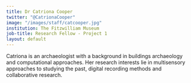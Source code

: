 ```yaml
---
title: Dr Catriona Cooper
twitter: "@CatrionaCooper"
image: "/images/staff/catcooper.jpg"
institution: The Fitzwilliam Museum
job-title: Research Fellow - Project 1
layout: default
---
```

Catriona is an archaeologist with a background in buildings archaeology and computational approaches. Her research interests lie in multisensory approaches to studying the past, digital recording methods and collaborative research.
